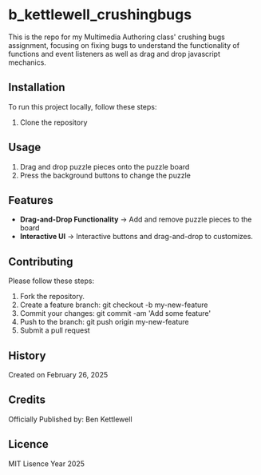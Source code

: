 # b_kettlewell_crushingbugs
This is the repo for my Multimedia Authoring class' crushing bugs assignment, focusing on fixing bugs to understand the functionality of functions and event listeners as well as drag and drop javascript mechanics.

## Installation
To run this project locally, follow these steps:
1. Clone the repository

## Usage
1. Drag and drop puzzle pieces onto the puzzle board
2. Press the background buttons to change the puzzle

## Features
- **Drag-and-Drop Functionality** → Add and remove puzzle pieces to the board
- **Interactive UI** → Interactive buttons and drag-and-drop to customizes.

## Contributing
Please follow these steps:
1. Fork the repository.
2. Create a feature branch:  git checkout -b my-new-feature
3. Commit your changes: git commit -am 'Add some feature'
4. Push to the branch: git push origin my-new-feature
5. Submit a pull request

## History
Created on February 26, 2025

## Credits
Officially Published by: Ben Kettlewell

## Licence
MIT Lisence Year 2025
